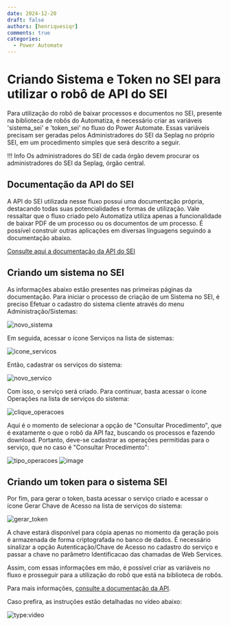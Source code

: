 ```yaml
---
date: 2024-12-20
draft: false
authors: [henriquesiqr]
comments: true
categories:
  - Power Automate
---
```


# Criando Sistema e Token no SEI para utilizar o robô de API do SEI

Para utilização do robô de baixar processos e documentos no SEI, presente na biblioteca de robôs do Automatiza, é necessário criar as variáveis 'sistema_sei' e 'token_sei' no fluxo do Power Automate. Essas variáveis precisam ser geradas pelos Administradores do SEI da Seplag no próprio SEI, em um procedimento simples que será descrito a seguir.

<!-- more -->

!!! Info
    Os administradores do SEI de cada órgão devem procurar os administradores do SEI da Seplag, órgão central.

## Documentação da API do SEI
A API do SEI utilizada nesse fluxo possui uma documentação própria, destacando todas suas potencialidades e formas de utilização. Vale ressaltar que o fluxo criado pelo Automatiza utiliza apenas a funcionalidade de baixar PDF de um processo ou os documentos de um processo. É possível construir outras aplicações em diversas linguagens seguindo a documentação abaixo.

[Consulte aqui a documentação da API do SEI](https://github.com/automatiza-mg/handbook/blob/main/docs/assets/SEI-WebServices-v40.3._240130_172029%201.pdf)


## Criando um sistema no SEI
As informações abaixo estão presentes nas primeiras páginas da documentação. Para iniciar o processo de criação de um Sistema no SEI, é preciso Efetuar o cadastro do sistema cliente através do menu Administração/Sistemas:

![novo_sistema](https://github.com/user-attachments/assets/e4d93e30-2183-4aac-bdce-fd91809428f5)


Em seguida, acessar o ícone Serviços na lista de sistemas:

![icone_servicos](https://github.com/user-attachments/assets/57b03244-c51a-4c86-9ca3-10560ee21e0a)


Então, cadastrar os serviços do sistema:

![novo_servico](https://github.com/user-attachments/assets/63218307-75d9-480c-bd0c-85296b3ae789)


Com isso, o serviço será criado. Para continuar, basta acessar o ícone Operações na lista de serviços do sistema:

![clique_operacoes](https://github.com/user-attachments/assets/b7c4116a-7ab7-429c-8f61-8f857bd9cb99)


Aqui é o momento de selecionar a opção de "Consultar Procedimento", que é exatamente o que o robô da API faz, buscando os processos e fazendo download. Portanto, deve-se cadastrar as operações permitidas para o serviço, que no caso é "Consultar Procedimento":

![tipo_operacoes](https://github.com/user-attachments/assets/a71d0145-f10f-4cf6-9b72-e5aff31bf1a1)
![image](https://github.com/user-attachments/assets/d1602ea2-48ab-4804-84f7-3ca97aaeda51)


## Criando um token para o sistema SEI

Por fim, para gerar o token, basta acessar o serviço criado e acessar o ícone Gerar Chave de Acesso na lista de serviços do sistema:

![gerar_token](https://github.com/user-attachments/assets/31c49bba-1cd5-4800-8eba-c0f78f91b3f4)


A chave estará disponível para cópia apenas no momento da geração pois é armazenada de forma criptografada no banco de dados. É necessário sinalizar a opção Autenticação/Chave de Acesso no cadastro do serviço e passar a chave no parâmetro Identificacao das chamadas de Web Services.

Assim, com essas informações em mão, é possível criar as variáveis no fluxo e prosseguir para a utilização do robô que está na biblioteca de robôs.

Para mais informações, [consulte a documentação da API](https://github.com/automatiza-mg/handbook/blob/main/docs/assets/SEI-WebServices-v40.3._240130_172029%201.pdf).

Caso prefira, as instruções estão detalhadas no vídeo abaixo:

![type:video]()


